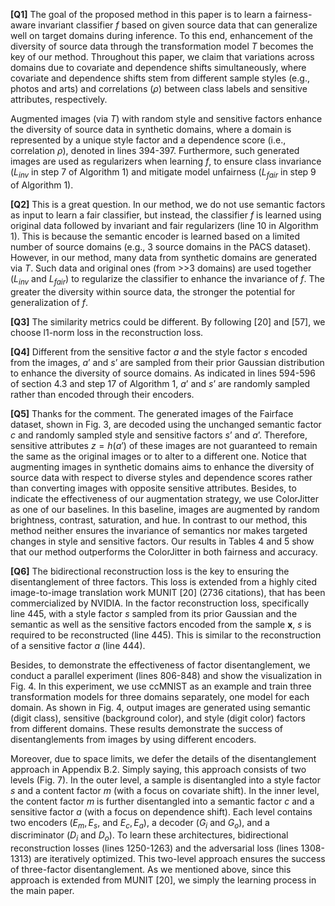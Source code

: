 **[Q1]** The goal of the proposed method in this paper is to learn a fairness-aware invariant classifier $f$ based on given source data that can generalize well on target domains during inference. To this end, enhancement of the diversity of source data through the transformation model $T$ becomes the key of our method. Throughout this paper, we claim that variations across domains due to covariate and dependence shifts simultaneously, where covariate and dependence shifts stem from different sample styles (e.g., photos and arts) and correlations ($\rho$) between class labels and sensitive attributes, respectively. 

Augmented images (via $T$) with random style and sensitive factors enhance the diversity of source data in synthetic domains, where a domain is represented by a unique style factor and a dependence score (i.e., correlation $\rho$), denoted in lines 394-397. Furthermore, such generated images are used as regularizers when learning $f$, to ensure class invariance ($L_{inv}$ in step 7 of Algorithm 1) and mitigate model unfairness ($L_{fair}$ in step 9 of Algorithm 1).

**[Q2]** This is a great question. In our method, we do not use semantic factors as input to learn a fair classifier, but instead, the classifier $f$ is learned using original data followed by invariant and fair regularizers (line 10 in Algorithm 1). This is because the semantic encoder is learned based on a limited number of source domains (e.g., 3 source domains in the PACS dataset). However, in our method, many data from synthetic domains are generated via $T$. Such data and original ones (from >>3 domains) are used together ($L_{inv}$ and $L_{fair}$) to regularize the classifier to enhance the invariance of $f$. The greater the diversity within source data, the stronger the potential for generalization of $f$.

**[Q3]** The similarity metrics could be different. By following [20] and [57], we choose l1-norm loss in the reconstruction loss.

**[Q4]** Different from the sensitive factor $a$ and the style factor $s$ encoded from the images, $a’$ and $s’$ are sampled from their prior Gaussian distribution to enhance the diversity of source domains. As indicated in lines 594-596 of section 4.3 and step 17 of Algorithm 1, $a’$ and $s’$ are randomly sampled rather than encoded through their encoders.

**[Q5]** Thanks for the comment. The generated images of the Fairface dataset, shown in Fig. 3, are decoded using the unchanged semantic factor $c$ and randomly sampled style and sensitive factors $s’$ and $a’$.  Therefore, sensitive attributes $z=h(a’)$ of these images are not guaranteed to remain the same as the original images or to alter to a different one. Notice that augmenting images in synthetic domains aims to enhance the diversity of source data with respect to diverse styles and dependence scores rather than converting images with opposite sensitive attributes. Besides, to indicate the effectiveness of our augmentation strategy, we use ColorJitter as one of our baselines. In this baseline, images are augmented by random brightness, contrast, saturation, and hue. In contrast to our method, this method neither ensures the invariance of semantics nor makes targeted changes in style and sensitive factors. Our results in Tables 4 and 5 show that our method outperforms the ColorJitter in both fairness and accuracy. 

**[Q6]** The bidirectional reconstruction loss is the key to ensuring the disentanglement of three factors. This loss is extended from a highly cited image-to-image translation work MUNIT [20] (2736 citations), that has been commercialized by NVIDIA. In the factor reconstruction loss, specifically line 445, with a style factor $s$ sampled from its prior Gaussian and the semantic as well as the sensitive factors encoded from the sample $\mathbf{x}$, $s$ is required to be reconstructed (line 445). This is similar to the reconstruction of a sensitive factor $a$ (line 444). 

Besides, to demonstrate the effectiveness of factor disentanglement, we conduct a parallel experiment (lines 806-848) and show the visualization in Fig. 4. In this experiment, we use ccMNIST as an example and train three transformation models for three domains separately, one model for each domain. As shown in Fig. 4, output images are generated using semantic (digit class), sensitive (background color), and style (digit color) factors from different domains. These results demonstrate the success of disentanglements from images by using different encoders.

Moreover, due to space limits, we defer the details of the disentanglement approach in Appendix B.2. Simply saying, this approach consists of two levels (Fig. 7). In the outer level, a sample is disentangled into a style factor $s$ and a content factor $m$ (with a focus on covariate shift). In the inner level, the content factor $m$ is further disentangled into a semantic factor $c$ and a sensitive factor $a$ (with a focus on dependence shift). Each level contains two encoders ($E_m, E_s$, and $E_c, E_a$), a decoder ($G_i$ and $G_o$), and a discriminator ($D_i$ and $D_o$). To learn these architectures, bidirectional reconstruction losses (lines 1250-1263) and the adversarial loss (lines 1308-1313) are iteratively optimized. This two-level approach ensures the success of three-factor disentanglement. As we mentioned above, since this approach is extended from MUNIT [20], we simply the learning process in the main paper.
